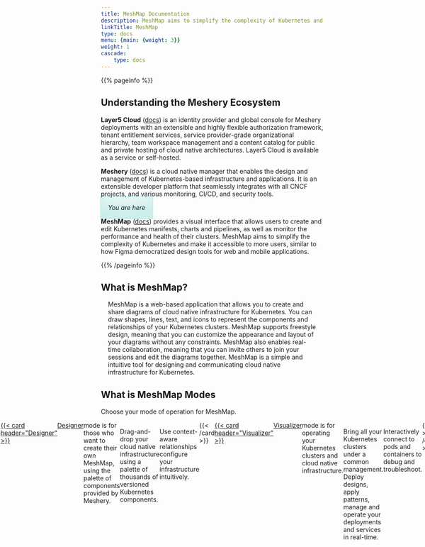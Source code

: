 ```yaml
---
title: MeshMap Documentation
description: MeshMap aims to simplify the complexity of Kubernetes and make it accessible to more users, similar to how Figma democratized design tools for web and mobile applications.
linkTitle: MeshMap
type: docs
menu: {main: {weight: 3}}
weight: 1
cascade: 
    type: docs
---
```



<!-- {{% pageinfo %}}
test
**Meshery** is a cloud native manager that enables the design and management of Kubernetes-based infrastructure and applications. It is an extensible developer platform that seamlessly integrates with various CNCF projects, monitoring, CI/CD, and security tools.

**MeshMap** is like Figma for DevOps, as it allows you to create, test, and deploy cloud native architectures with ease and efficiency.{{% /pageinfo %}} -->
<!-- {{< figure src="layer5-cloud-provider.svg"  class="image-center-shadow" >}} -->

{{% pageinfo %}}

## Understanding the Meshery Ecosystem

**Layer5 Cloud** ([docs](/cloud)) is an identity provider and global console for Meshery deployments with an extensible and highly flexible authorization framework, tenant entitlement services, service provider-grade organizational hierarchy, team workspace management and a content catalog for public and private hosting of cloud native architectures. Layer5 Cloud is available as a service or self-hosted.

**Meshery** ([docs](https://docs.meshery.io)) is a cloud native manager that enables the design and management of Kubernetes-based infrastructure and applications. It is an extensible developer platform that seamlessly integrates with all CNCF projects, and various monitoring, CI/CD, and security tools.

<p class="image-left" 
    style="display:inline; font-style:italic; padding: 1rem; width:auto;
            box-shadow: inset 0 -3em 3em #00b39f33,
                0 0 0 2px #00b39f33,
                0.3em 0.3em 1em #00b39f00;">You are here</p>

**MeshMap** ([docs](/meshmap)) provides a visual interface that allows users to create and edit Kubernetes manifests, charts and pipelines, as well as monitor the performance and health of their clusters. MeshMap aims to simplify the complexity of Kubernetes and make it accessible to more users, similar to how Figma democratized design tools for web and mobile applications.

{{% /pageinfo %}}

## What is MeshMap?

<div style="display:flex;justify-content:center;margin:1rem;">MeshMap is a web-based application that allows you to create and share diagrams of cloud native infrastructure for Kubernetes. You can draw shapes, lines, text, and icons to represent the components and relationships of your Kubernetes clusters. MeshMap supports freestyle design, meaning that you can customize the appearance and layout of your diagrams without any constraints. MeshMap also enables real-time collaboration, meaning that you can invite others to join your sessions and edit the diagrams together. MeshMap is a simple and intuitive tool for designing and communicating cloud native infrastructure for Kubernetes.</div>

## What is MeshMap Modes

Choose your mode of operation for MeshMap.

<div style="display:flex;justify-content:center;">
{{< cardpane >}}
    <a href="../meshmap/designer/">
  {{< card header="Designer" >}}
    <a href="../meshmap/designer/">Designer</a> mode is for those who want to create their own MeshMap, using the palette of components provided by Meshery.
    <p>Drag-and-drop your cloud native infrastructure using a palette of thousands of versioned Kubernetes components.</p>
    <p>Use context-aware relationships configure your infrastructure intuitively.</p>
  {{< /card >}}
    </a>
  <a href="../meshmap/visualizer/">
  {{< card header="Visualizer" >}}
    <a href="../meshmap/visualizer/">Visualizer</a> mode is for operating your Kubernetes clusters and cloud native infrastructure.
    <p>Bring all your Kubernetes clusters under a common management. Deploy designs, apply patterns, manage and operate your deployments and services in real-time.</p>
    <p>Interactively connect to pods and containers to debug and troubleshoot.</p>
  {{< /card >}}
  </a>
{{< /cardpane >}}
</div>






<!-- ## What is MeshMap?

Introduce your project, including what it does or lets you do, why you would use it, and its primary goal (and how it achieves it). This should be similar to your README description, though you can go into a little more detail here if you want.

## Why do I want it?

Help your user know if your project will help them. Useful information can include:

* **What is it good for?**: What types of problems does your project solve? What are the benefits of using it?

* **What is it not good for?**: For example, point out situations that might intuitively seem suited for your project, but aren't for some reason. Also mention known limitations, scaling issues, or anything else that might let your users know if the project is not for them.

* **What is it *not yet* good for?**: Highlight any useful features that are coming soon.

## Where should I go next?

Give your users next steps from the Overview. For example:

* [Getting Started](/docs/getting-started/): Get started with $project
* [Examples](/docs/examples/): Check out some example code!
 -->
